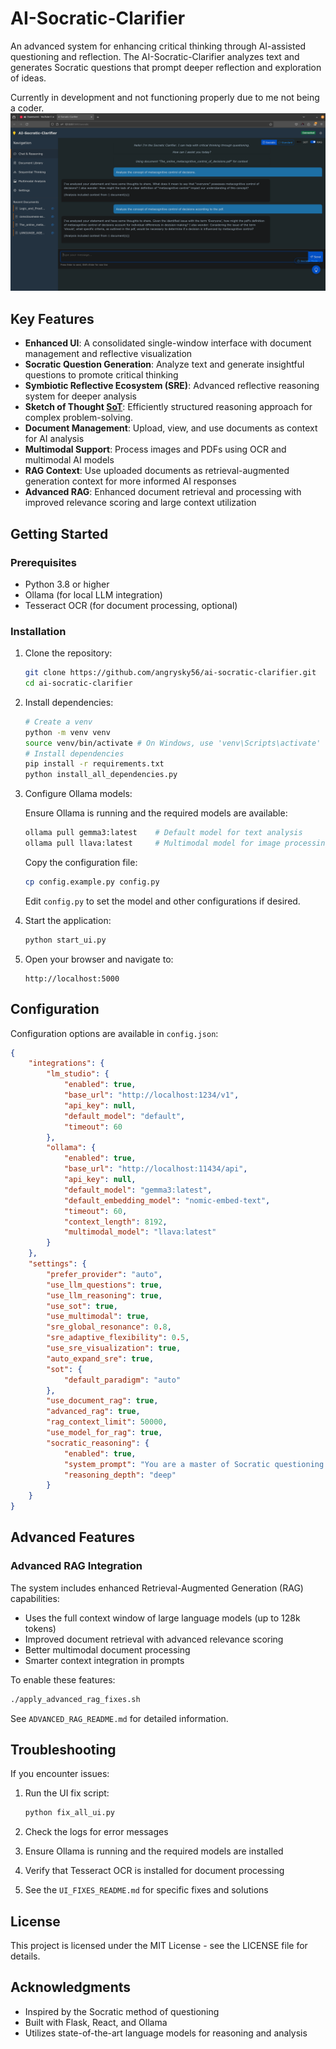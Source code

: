 # AI-Socratic-Clarifier

An advanced system for enhancing critical thinking through AI-assisted questioning and reflection. The AI-Socratic-Clarifier analyzes text and generates Socratic questions that prompt deeper reflection and exploration of ideas.

Currently in development and not functioning properly due to me not being a coder.
![alt text](image.png)

## Key Features

- **Enhanced UI**: A consolidated single-window interface with document management and reflective visualization
- **Socratic Question Generation**: Analyze text and generate insightful questions to promote critical thinking
- **Symbiotic Reflective Ecosystem (SRE)**: Advanced reflective reasoning system for deeper analysis
- **Sketch of Thought [SoT](https://github.com/SimonAytes/SoT)**: Efficiently structured reasoning approach for complex problem-solving.
- **Document Management**: Upload, view, and use documents as context for AI analysis
- **Multimodal Support**: Process images and PDFs using OCR and multimodal AI models
- **RAG Context**: Use uploaded documents as retrieval-augmented generation context for more informed AI responses
- **Advanced RAG**: Enhanced document retrieval and processing with improved relevance scoring and large context utilization

## Getting Started

### Prerequisites

- Python 3.8 or higher
- Ollama (for local LLM integration)
- Tesseract OCR (for document processing, optional)

### Installation

1. Clone the repository:
   ```bash
   git clone https://github.com/angrysky56/ai-socratic-clarifier.git
   cd ai-socratic-clarifier
   ```

2. Install dependencies:
   ```bash
   # Create a venv
   python -m venv venv
   source venv/bin/activate # On Windows, use 'venv\Scripts\activate'
   # Install dependencies
   pip install -r requirements.txt
   python install_all_dependencies.py

   ```

3. Configure Ollama models:
   
   Ensure Ollama is running and the required models are available:
   ```bash
   ollama pull gemma3:latest    # Default model for text analysis
   ollama pull llava:latest     # Multimodal model for image processing (optional)
   ```

   Copy the configuration file:
   ```bash
   cp config.example.py config.py
   ```
   Edit `config.py` to set the model and other configurations if desired.

4. Start the application:
   ```bash
   python start_ui.py
   ```

5. Open your browser and navigate to:
   ```
   http://localhost:5000
   ```


## Configuration

Configuration options are available in `config.json`:

```json
{
    "integrations": {
        "lm_studio": {
            "enabled": true,
            "base_url": "http://localhost:1234/v1",
            "api_key": null,
            "default_model": "default",
            "timeout": 60
        },
        "ollama": {
            "enabled": true,
            "base_url": "http://localhost:11434/api",
            "api_key": null,
            "default_model": "gemma3:latest",
            "default_embedding_model": "nomic-embed-text",
            "timeout": 60,
            "context_length": 8192,
            "multimodal_model": "llava:latest"
        }
    },
    "settings": {
        "prefer_provider": "auto",
        "use_llm_questions": true,
        "use_llm_reasoning": true,
        "use_sot": true,
        "use_multimodal": true,
        "sre_global_resonance": 0.8,
        "sre_adaptive_flexibility": 0.5,
        "use_sre_visualization": true,
        "auto_expand_sre": true,
        "sot": {
            "default_paradigm": "auto"
        },
        "use_document_rag": true,
        "advanced_rag": true,
        "rag_context_limit": 50000,
        "use_model_for_rag": true,
        "socratic_reasoning": {
            "enabled": true,
            "system_prompt": "You are a master of Socratic questioning who helps people improve their critical thinking. Your purpose is to craft precise, thoughtful questions that identify potential issues in people's statements. Based on the text and specific issues detected, create thought-provoking questions that will: 1) Encourage the person to recognize their own assumptions, 2) Help them examine whether generalizations account for exceptions, 3) Prompt consideration of evidence for claims made, 4) Lead them to clarify vague or imprecise language, 5) Guide reflection on normative statements that impose values. Make each question genuinely useful for deepening understanding, not rhetorical. Each question should directly address a specific issue identified in the text.",
            "reasoning_depth": "deep"
        }
    }
}
```

## Advanced Features

### Advanced RAG Integration

The system includes enhanced Retrieval-Augmented Generation (RAG) capabilities:

- Uses the full context window of large language models (up to 128k tokens)
- Improved document retrieval with advanced relevance scoring
- Better multimodal document processing
- Smarter context integration in prompts

To enable these features:

```bash
./apply_advanced_rag_fixes.sh
```

See `ADVANCED_RAG_README.md` for detailed information.

## Troubleshooting

If you encounter issues:

1. Run the UI fix script:
   ```bash
   python fix_all_ui.py
   ```

2. Check the logs for error messages

3. Ensure Ollama is running and the required models are installed

4. Verify that Tesseract OCR is installed for document processing

5. See the `UI_FIXES_README.md` for specific fixes and solutions

## License

This project is licensed under the MIT License - see the LICENSE file for details.

## Acknowledgments

- Inspired by the Socratic method of questioning
- Built with Flask, React, and Ollama
- Utilizes state-of-the-art language models for reasoning and analysis
